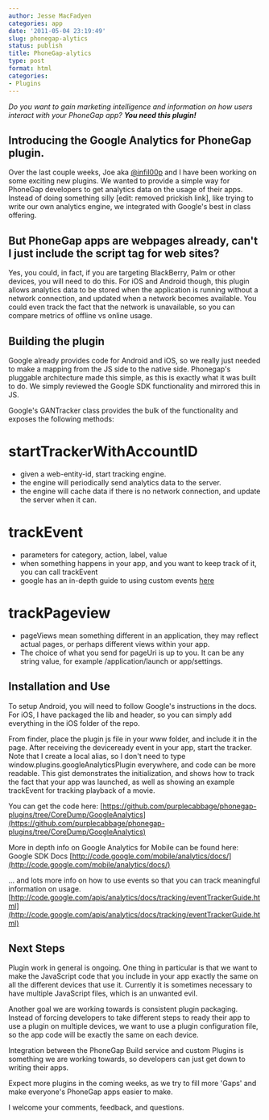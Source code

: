 ```yaml
---
author: Jesse MacFadyen
categories: app
date: '2011-05-04 23:19:49'
slug: phonegap-alytics
status: publish
title: PhoneGap-alytics
type: post
format: html
categories:
- Plugins
---
```


_Do you want to gain marketing intelligence and information on how users interact with your PhoneGap app? **You need this plugin!**_

## Introducing the Google Analytics for PhoneGap plugin.

Over the last couple weeks, Joe aka [@infil00p](http://twitter.com/infil00p) and I have been working on some exciting new plugins. We wanted to provide a simple way for PhoneGap developers to get analytics data on the usage of their apps. Instead of doing something silly [edit: removed prickish link], like trying to write our own analytics engine, we integrated with Google's best in class offering.

## But PhoneGap apps are webpages already, can't I just include the script tag for web sites?

Yes, you could, in fact, if you are targeting BlackBerry, Palm or other devices, you will need to do this. For iOS and Android though, this plugin allows analytics data to be stored when the application is running without a network connection, and updated when a network becomes available. You could even track the fact that the network is unavailable, so you can compare metrics of offline vs online usage.

## Building the plugin

Google already provides code for Android and iOS, so we really just needed to make a mapping from the JS side to the native side. Phonegap's pluggable architecture made this simple, as this is exactly what it was built to do. We simply reviewed the Google SDK functionality and mirrored this in JS.

Google's GANTracker class provides the bulk of the functionality and exposes the following methods:

# startTrackerWithAccountID

* given a web-entity-id, start tracking engine.
* the engine will periodically send analytics data to the server.
* the engine will cache data if there is no network connection, and update the server when it can.

# trackEvent

* parameters for category, action, label, value
* when something happens in your app, and you want to keep track of it, you can call trackEvent
* google has an in-depth guide to using custom events [here](http://code.google.com/apis/analytics/docs/tracking/eventTrackerGuide.html)

# trackPageview

* pageViews mean something different in an application, they may reflect actual pages, or perhaps different views within your app.
* The choice of what you send for pageUri is up to you. It can be any string value, for example /application/launch or app/settings.

## Installation and Use

To setup Android, you will need to follow Google's instructions in the docs. For iOS, I have packaged the lib and header, so you can simply add everything in the iOS folder of the repo.

From finder, place the plugin js file in your www folder, and include it in the page. After receiving the deviceready event in your app, start the tracker. Note that I create a local alias, so I don't need to type window.plugins.googleAnalyticsPlugin everywhere, and code can be more readable. This gist demonstrates the initialization, and shows how to track the fact that your app was launched, as well as showing an example trackEvent for tracking playback of a movie.

You can get the code here: [https://github.com/purplecabbage/phonegap-plugins/tree/CoreDump/GoogleAnalytics](https://github.com/purplecabbage/phonegap-plugins/tree/CoreDump/GoogleAnalytics)

More in depth info on Google Analytics for Mobile can be found here: Google SDK Docs [http://code.google.com/mobile/analytics/docs/](http://code.google.com/mobile/analytics/docs/)

... and lots more info on how to use events so that you can track meaningful information on usage. [http://code.google.com/apis/analytics/docs/tracking/eventTrackerGuide.html](http://code.google.com/apis/analytics/docs/tracking/eventTrackerGuide.html)

## Next Steps

Plugin work in general is ongoing. One thing in particular is that we want to make the JavaScript code that you include in your app exactly the same on all the different devices that use it. Currently it is sometimes necessary to have multiple JavaScript files, which is an unwanted evil.

Another goal we are working towards is consistent plugin packaging. Instead of forcing developers to take different steps to ready their app to use a plugin on multiple devices, we want to use a plugin configuration file, so the app code will be exactly the same on each device.

Integration between the PhoneGap Build service and custom Plugins is something we are working towards, so developers can just get down to writing their apps.

Expect more plugins in the coming weeks, as we try to fill more 'Gaps' and make everyone's PhoneGap apps easier to make.

I welcome your comments, feedback, and questions.
